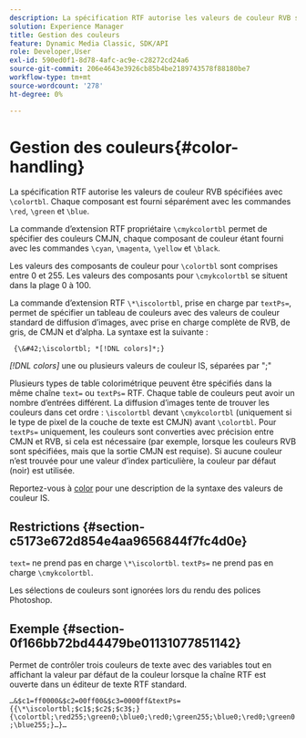 ```yaml
---
description: La spécification RTF autorise les valeurs de couleur RVB spécifiées avec &bsol;colortbl. Chaque composant est fourni séparément avec les commandes &bsol;rouge, &bsol;vert et &bsol;bleu.
solution: Experience Manager
title: Gestion des couleurs
feature: Dynamic Media Classic, SDK/API
role: Developer,User
exl-id: 590ed0f1-8d78-4afc-ac9e-c28272cd24a6
source-git-commit: 206e4643e3926cb85b4be2189743578f88180be7
workflow-type: tm+mt
source-wordcount: '278'
ht-degree: 0%

---
```


# Gestion des couleurs{#color-handling}

La spécification RTF autorise les valeurs de couleur RVB spécifiées avec `\colortbl`. Chaque composant est fourni séparément avec les commandes `\red`, `\green` et `\blue`.

La commande d’extension RTF propriétaire `\cmykcolortbl` permet de spécifier des couleurs CMJN, chaque composant de couleur étant fourni avec les commandes `\cyan`, `\magenta`, `\yellow` et `\black`.

Les valeurs des composants de couleur pour `\colortbl` sont comprises entre 0 et 255. Les valeurs des composants pour `\cmykcolortbl` se situent dans la plage 0 à 100.

La commande d’extension RTF `\*\iscolortbl`, prise en charge par `textPs=`, permet de spécifier un tableau de couleurs avec des valeurs de couleur standard de diffusion d’images, avec prise en charge complète de RVB, de gris, de CMJN et d’alpha. La syntaxe est la suivante :

` {\&#42;\iscolortbl; *[!DNL colors]*;}`

*[!DNL colors]* une ou plusieurs valeurs de couleur IS, séparées par &quot;;&quot;

Plusieurs types de table colorimétrique peuvent être spécifiés dans la même chaîne `text=` ou `textPs=` RTF. Chaque table de couleurs peut avoir un nombre d’entrées différent. La diffusion d’images tente de trouver les couleurs dans cet ordre : `\iscolortbl` devant `\cmykcolortbl` (uniquement si le type de pixel de la couche de texte est CMJN) avant `\colortbl`. Pour `textPs=` uniquement, les couleurs sont converties avec précision entre CMJN et RVB, si cela est nécessaire (par exemple, lorsque les couleurs RVB sont spécifiées, mais que la sortie CMJN est requise). Si aucune couleur n’est trouvée pour une valeur d’index particulière, la couleur par défaut (noir) est utilisée.

Reportez-vous à [color](/help/aem-is-ir-api/is-api/http-ref/image-serving-api-ref/c-http-protocol-reference/c-data-types/r-is-http-color.md) pour une description de la syntaxe des valeurs de couleur IS.

## Restrictions {#section-c5173e672d854e4aa9656844f7fc4d0e}

`text=` ne prend pas en charge  `\*\iscolortbl`. `textPs=` ne prend pas en charge  `\cmykcolortbl`.

Les sélections de couleurs sont ignorées lors du rendu des polices Photoshop.

## Exemple {#section-0f166bb72bd44479be01131077851142}

Permet de contrôler trois couleurs de texte avec des variables tout en affichant la valeur par défaut de la couleur lorsque la chaîne RTF est ouverte dans un éditeur de texte RTF standard.

`…&$c1=ff0000&$c2=00ff00&$c3=0000ff&textPs={{\*\iscolortbl;$c1$;$c2$;$c3$;}{\colortbl;\red255;\green0;\blue0;\red0;\green255;\blue0;\red0;\green0;\blue255;}…}…`
